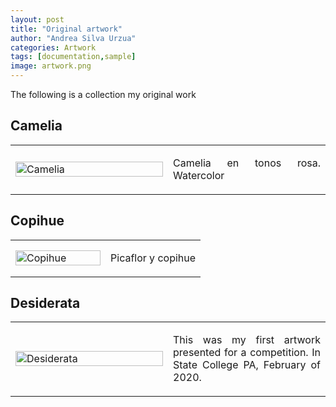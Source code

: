 ```yaml
---
layout: post
title: "Original artwork"
author: "Andrea Silva Urzua"
categories: Artwork
tags: [documentation,sample]
image: artwork.png
---
```


The following is a collection my original work

## Camelia
<table border="0" style="width:100%">
<tr>
    <td style="width:50%">
        <img border="0" alt="Camelia" src="https://andreasilvau.github.io/assets/img/camelia.jpg" style="width:100%">
    </td>
    <td style="width:50%">
        <p align="justify">
Camelia en tonos rosa. Watercolor
        </p>
    </td>
</tr>
</table>

## Copihue
<table border="0" style="width:100%">
<tr>
    <td style="width:50%">
        <img border="0" alt="Copihue" src="https://andreasilvau.github.io/assets/img/copihue.jpg" style="width:100%">
    </td>
    <td style="width:50%">
        <p align="justify">
Picaflor y copihue
        </p>
    </td>
</tr>
</table>

## Desiderata
<table border="0" style="width:100%">
<tr>
    <td style="width:50%">
        <img border="0" alt="Desiderata" src="https://andreasilvau.github.io/assets/img/desiderata.png" style="width:100%">
    </td>
    <td style="width:50%">
        <p align="justify">
This was my first artwork presented for a competition. In State College PA, February of 2020.
        </p>
    </td>
</tr>
</table>
